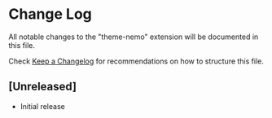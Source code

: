 # Change Log

All notable changes to the "theme-nemo" extension will be documented in this file.

Check [Keep a Changelog](http://keepachangelog.com/) for recommendations on how to structure this file.

## [Unreleased]

- Initial release
